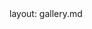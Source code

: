 <frontmatter>
  layout: gallery.md
</frontmatter>

<div class="d-flex flex-row">
<pic src="static/1.jpg" />
<pic src="static/2.jpg" />
<pic src="static/3.jpg" />
</div>

<div class="d-flex flex-row">
<pic src="static/10.jpg" />
<pic src="static/11.jpg" />
<pic src="static/12.jpg" />
</div>

<div class="d-flex flex-row">
<pic src="static/4.jpg" />
<pic src="static/5.jpg" />
<pic src="static/6.jpg" />
</div>

<div class="d-flex flex-row">
<pic src="static/7.jpg" />
<pic src="static/8.jpg" />
<pic src="static/9.jpg" />
</div>